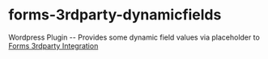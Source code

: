 forms-3rdparty-dynamicfields
============================

Wordpress Plugin -- Provides some dynamic field values via placeholder to [Forms 3rdparty Integration](https://github.com/zaus/forms-3rdparty-integration)
